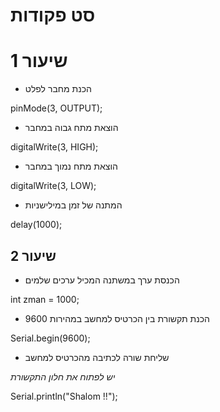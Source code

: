 # סט פקודות

# שיעור 1
* הכנת מחבר לפלט

pinMode(3, OUTPUT);


* הוצאת מתח גבוה במחבר

digitalWrite(3, HIGH); 


* הוצאת מתח נמוך במחבר

digitalWrite(3, LOW); 


* המתנה של זמן במילישניות

delay(1000);



## שיעור 2

* הכנסת ערך במשתנה המכיל ערכים שלמים

int zman = 1000;


* הכנת תקשורת בין הכרטיס למחשב במהירות 9600

Serial.begin(9600); 


* שליחת שורה לכתיבה מהכרטיס למחשב

*יש לפתוח את חלון התקשורת*

Serial.println("Shalom !!");
